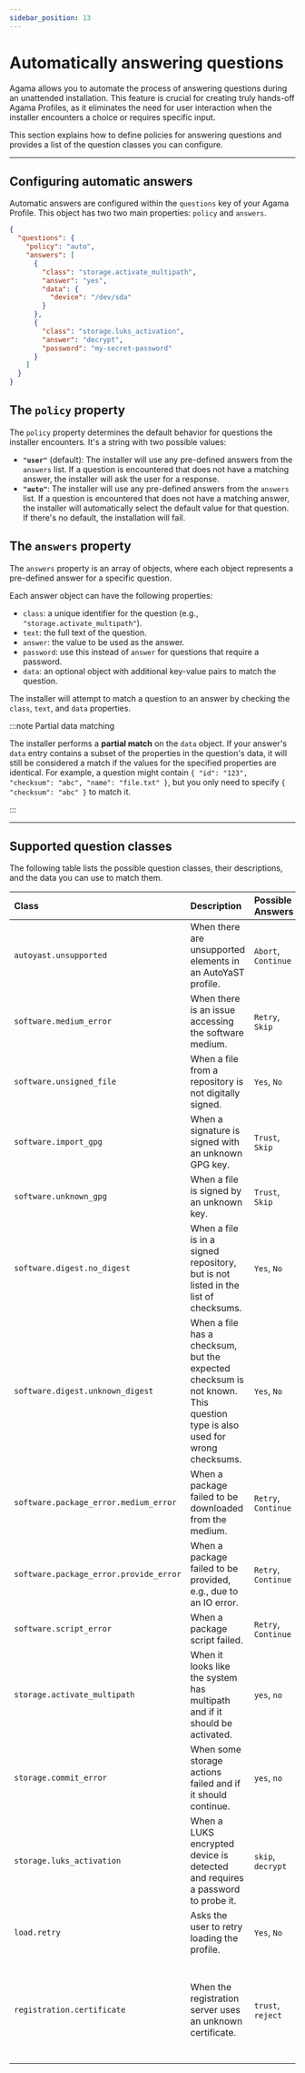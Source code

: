 ```yaml
---
sidebar_position: 13
---
```


# Automatically answering questions

Agama allows you to automate the process of answering questions during an unattended installation. This feature is crucial for creating truly hands-off Agama Profiles, as it eliminates the need for user interaction when the installer encounters a choice or requires specific input.

This section explains how to define policies for answering questions and provides a list of the question classes you can configure.

-----

## Configuring automatic answers

Automatic answers are configured within the `questions` key of your Agama Profile. This object has two two main properties: `policy` and `answers`.

```json
{
  "questions": {
    "policy": "auto",
    "answers": [
      {
        "class": "storage.activate_multipath",
        "answer": "yes",
        "data": {
          "device": "/dev/sda"
        }
      },
      {
        "class": "storage.luks_activation",
        "answer": "decrypt",
        "password": "my-secret-password"
      }
    ]
  }
}
```

## The `policy` property

The `policy` property determines the default behavior for questions the installer encounters. It's a string with two possible values:

  * **`"user"`** (default): The installer will use any pre-defined answers from the `answers` list. If a question is encountered that does not have a matching answer, the installer will ask the user for a response.
  * **`"auto"`**: The installer will use any pre-defined answers from the `answers` list. If a question is encountered that does not have a matching answer, the installer will automatically select the default value for that question. If there's no default, the installation will fail.

## The `answers` property

The `answers` property is an array of objects, where each object represents a pre-defined answer for a specific question.

Each answer object can have the following properties:

  - `class`: a unique identifier for the question (e.g., `"storage.activate_multipath"`).
  - `text`: the full text of the question.
  - `answer`: the value to be used as the answer.
  - `password`: use this instead of `answer` for questions that require a password.
  - `data`: an optional object with additional key-value pairs to match the question.

The installer will attempt to match a question to an answer by checking the `class`, `text`, and `data` properties.

:::note Partial data matching

The installer performs a **partial match** on the `data` object. If your answer's `data` entry contains a subset of the properties in the question's data, it will still be considered a match if the values for the specified properties are identical. For example, a question might contain `{ "id": "123", "checksum": "abc", "name": "file.txt" }`, but you only need to specify `{ "checksum": "abc" }` to match it.

:::

-----

## Supported question classes

The following table lists the possible question classes, their descriptions, and the data you can use to match them.

| Class | Description | Possible Answers | Available Data |
| :--- | :--- | :--- | :--- |
| `autoyast.unsupported` | When there are unsupported elements in an AutoYaST profile. | `Abort`, `Continue` | `planned`: elements to be supported in the future.\<br\>`unsupported`: unsupported elements. |
| `software.medium_error` | When there is an issue accessing the software medium. | `Retry`, `Skip` | `url`: The URL where the access failed. |
| `software.unsigned_file` | When a file from a repository is not digitally signed. | `Yes`, `No` | `filename`: The name of the file. |
| `software.import_gpg` | When a signature is signed with an unknown GPG key. | `Trust`, `Skip` | `id`, `name`, `fingerprint`: Details of the unknown key. |
| `software.unknown_gpg` | When a file is signed by an unknown key. | `Trust`, `Skip` | `id`: The key ID.\<br\>`filename`: The name of the signed file. |
| `software.digest.no_digest` | When a file is in a signed repository, but is not listed in the list of checksums. | `Yes`, `No` | |
| `software.digest.unknown_digest` | When a file has a checksum, but the expected checksum is not known. This question type is also used for wrong checksums. | `Yes`, `No` | |
| `software.package_error.medium_error` | When a package failed to be downloaded from the medium. | `Retry`, `Continue` | `url`: The URL of the package. |
| `software.package_error.provide_error` | When a package failed to be provided, e.g., due to an IO error. | `Retry`, `Continue` | |
| `software.script_error` | When a package script failed. | `Retry`, `Continue` | `details`: The details of the failure. |
| `storage.activate_multipath` | When it looks like the system has multipath and if it should be activated. | `yes`, `no` | |
| `storage.commit_error` | When some storage actions failed and if it should continue. | `yes`, `no` | |
| `storage.luks_activation` | When a LUKS encrypted device is detected and requires a password to probe it. | `skip`, `decrypt` | `device`: The device name.\<br\>`label`: The device label.\<br\>`size`: The device size.\<br\>`attempt`: The number of the current attempt. |
| `load.retry` | Asks the user to retry loading the profile. | `Yes`, `No` | `error`: The text of the error message. |
| `registration.certificate` | When the registration server uses an unknown certificate. | `trust`, `reject` | `url`: The server URL.\<br\>`issuer_name`, `issue_date`, `expiration_date`: Certificate details.\<br\>`sha1_fingerprint`, `sha256_fingerprint`: Certificate fingerprints. |
